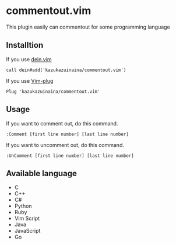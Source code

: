# commentout.vim

This plugin easily can commentout for some programming language

## Installtion

If you use [dein.vim](https://github.com/Shougo/dein.vim)

```
call dein#add('kazukazuinaina/commentout.vim')
```

If you use [Vim-plug](https://github.com/junegunn/vim-plug)

```
Plug 'kazukazuinaina/commentout.vim'
```

## Usage

If you want to comment out, do this command.

```
:Comment [first line number] [last line number]
```

If you want to uncomment out, do this command.

```
:UnComment [first line number] [last line number]
```

## Available language

- C
- C++
- C#
- Python
- Ruby
- Vim Script
- Java
- JavaScript
- Go
